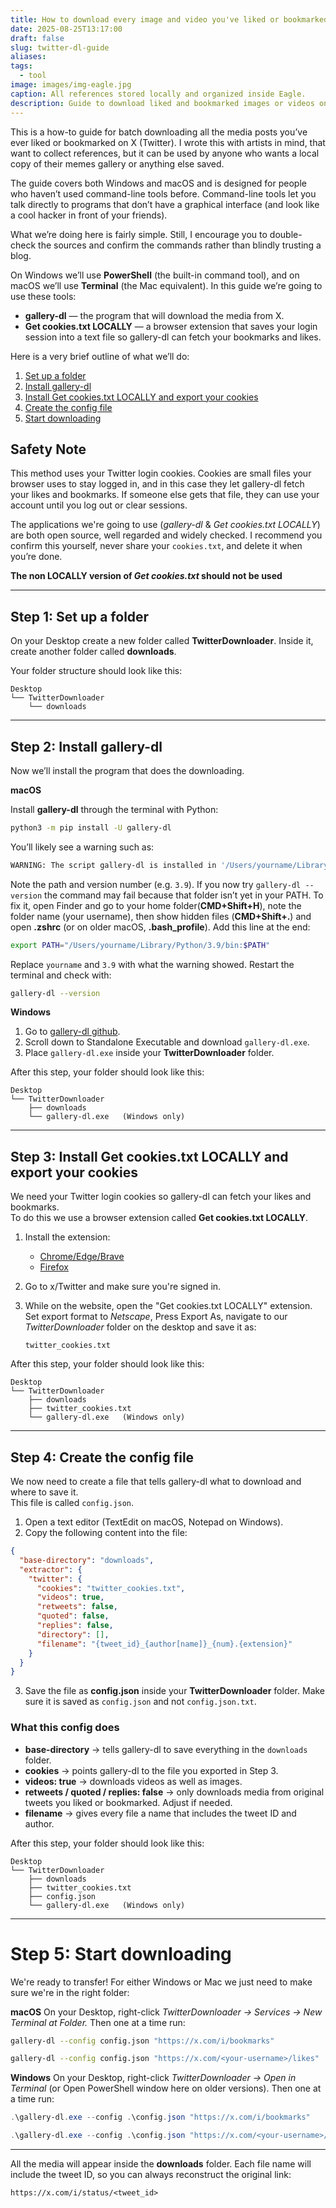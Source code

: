 ```yaml
---
title: How to download every image and video you've liked or bookmarked on X/Twitter
date: 2025-08-25T13:17:00
draft: false
slug: twitter-dl-guide
aliases:
tags:
  - tool
image: images/img-eagle.jpg
caption: All references stored locally and organized inside Eagle.
description: Guide to download liked and bookmarked images or videos on X (Twitter)
---
```


This is a how-to guide for batch downloading all the media posts you’ve ever liked or bookmarked on X (Twitter). I wrote this with artists in mind, that want to collect references, but it can be used by anyone who wants a local copy of their memes gallery or anything else saved.
<!--more-->

The guide covers both Windows and macOS and is designed for people who haven’t used command-line tools before. Command-line tools let you talk directly to programs that don’t have a graphical interface (and look like a cool hacker in front of your friends).

What we’re doing here is fairly simple. Still, I encourage you to double-check the sources and confirm the commands rather than blindly trusting a blog.

On Windows we’ll use **PowerShell** (the built-in command tool), and on macOS we’ll use **Terminal** (the Mac equivalent). In this guide we’re going to use these tools:

- **gallery-dl** — the program that will download the media from X.  
- **Get cookies.txt LOCALLY** — a browser extension that saves your login session into a text file so gallery-dl can fetch your bookmarks and likes.  

Here is a very brief outline of what we’ll do:  

1. [Set up a folder](#step-1-set-up-a-folder)  
2. [Install gallery-dl](#step-2-install-gallery-dl)  
3. [Install Get cookies.txt LOCALLY and export your cookies](#step-3-install-get-cookiestxt-locally-and-export-your-cookies)  
4. [Create the config file](#step-4-create-the-config-file)  
5. [Start downloading](#step-5-start-downloading)  


## Safety Note  
This method uses your Twitter login cookies. Cookies are small files your browser uses to stay logged in, and in this case they let gallery-dl fetch your likes and bookmarks. If someone else gets that file, they can use your account until you log out or clear sessions.

The applications we're going to use (*gallery-dl* & *Get cookies.txt LOCALLY*) are both open source, well regarded and widely checked. I recommend you confirm this yourself, never share your `cookies.txt`, and delete it when you’re done.

**The non LOCALLY version of *Get cookies.txt* should not be used**

---
## Step 1: Set up a folder

On your Desktop create a new folder called **TwitterDownloader**.  Inside it, create another folder called **downloads**.  

Your folder structure should look like this:

```
Desktop
└── TwitterDownloader
    └── downloads
```


---
## Step 2: Install gallery-dl

Now we’ll install the program that does the downloading.

**macOS**  

Install **gallery-dl** through the terminal with Python:  
```bash
python3 -m pip install -U gallery-dl
```  
You’ll likely see a warning such as:  
```bash
WARNING: The script gallery-dl is installed in '/Users/yourname/Library/Python/3.9/bin' which is not on PATH.
```  
Note the path and version number (e.g. `3.9`). If you now try `gallery-dl --version` the command may fail because that folder isn’t yet in your PATH. To fix it, open Finder and go to your home folder(**CMD+Shift+H**), note the folder name (your username), then show hidden files (**CMD+Shift+.**) and open **.zshrc** (or on older macOS, **.bash_profile**). Add this line at the end:  
```bash
export PATH="/Users/yourname/Library/Python/3.9/bin:$PATH"
```  
Replace `yourname` and `3.9` with what the warning showed. Restart the terminal and check with:  
```bash
gallery-dl --version
```  
**Windows**  
1. Go to [gallery-dl github](https://github.com/mikf/gallery-dl).  
2. Scroll down to Standalone Executable and download `gallery-dl.exe`.  
3. Place `gallery-dl.exe` inside your **TwitterDownloader** folder.  

After this step, your folder should look like this:

```
Desktop
└── TwitterDownloader
    ├── downloads
    └── gallery-dl.exe   (Windows only)
```

---
## Step 3: Install Get cookies.txt LOCALLY and export your cookies

We need your Twitter login cookies so gallery-dl can fetch your likes and bookmarks.  
To do this we use a browser extension called **Get cookies.txt LOCALLY**. 

1. Install the extension:  
   - [Chrome/Edge/Brave](https://www.google.com/search?q=get+cookies+locally+chrome)  
   - [Firefox](https://www.google.com/search?q=get+cookies+locally+firefox)  

1. Go to x/Twitter and make sure you're signed in. 

2. While on the website, open the "Get cookies.txt LOCALLY" extension. Set export format to *Netscape*, Press Export As, navigate to our *TwitterDownloader* folder on the desktop and save it as:

   ```
   twitter_cookies.txt
   ```

After this step, your folder should look like this:

```
Desktop
└── TwitterDownloader
    ├── downloads
    ├── twitter_cookies.txt
    └── gallery-dl.exe   (Windows only)
```

---
## Step 4: Create the config file

We now need to create a file that tells gallery-dl what to download and where to save it.  
This file is called `config.json`.

1. Open a text editor (TextEdit on macOS, Notepad on Windows).  
2. Copy the following content into the file:  

```json
{
  "base-directory": "downloads",
  "extractor": {
    "twitter": {
      "cookies": "twitter_cookies.txt",
      "videos": true,
      "retweets": false,
      "quoted": false,
      "replies": false,
      "directory": [],
      "filename": "{tweet_id}_{author[name]}_{num}.{extension}"
    }
  }
}

```
3. Save the file as **config.json** inside your **TwitterDownloader** folder.  Make sure it is saved as `config.json` and not `config.json.txt`.


### What this config does
- **base-directory** → tells gallery-dl to save everything in the `downloads` folder. 
- **cookies** → points gallery-dl to the file you exported in Step 3.  
- **videos: true** → downloads videos as well as images.  
- **retweets / quoted / replies: false** → only downloads media from original tweets you liked or bookmarked. Adjust if needed. 
- **filename** → gives every file a name that includes the tweet ID and author. 

After this step, your folder should look like this:

```
Desktop
└── TwitterDownloader
    ├── downloads
    ├── twitter_cookies.txt
    ├── config.json
    └── gallery-dl.exe   (Windows only)
```

---
# Step 5: Start downloading

We're ready to transfer! For either Windows or Mac we just need to make sure we're in the right folder:

**macOS**
On your Desktop, right-click *TwitterDownloader → Services → New Terminal at Folder.* Then one at a time run:

```bash
gallery-dl --config config.json "https://x.com/i/bookmarks"
```

```bash
gallery-dl --config config.json "https://x.com/<your-username>/likes"
```

**Windows**
On your Desktop, right-click *TwitterDownloader → Open in Terminal* (or Open PowerShell window here on older versions). Then one at a time run:

```powershell
.\gallery-dl.exe --config .\config.json "https://x.com/i/bookmarks"
```

```powershell
.\gallery-dl.exe --config .\config.json "https://x.com/<your-username>/likes"
```

---

All the media will appear inside the **downloads** folder.  Each file name will include the tweet ID, so you can always reconstruct the original link:

```
https://x.com/i/status/<tweet_id>
```
